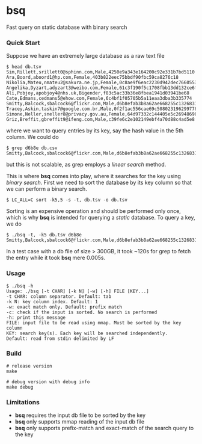 # bsq
Fast query on static database with binary search

### Quick Start
Suppose we have an extremely large database as a raw text file
```
$ head db.tsv
Sim,Rillett,srillett0@sphinn.com,Male,4250e9a343e164200c92e331b7bd5110
Ara,Boord,aboord1@hp.com,Female,403b822eec75bbdf90fbc59ca8276c18
Nikolia,Mateu,nmateu2@sakura.ne.jp,Female,0c8ae9f6eac2230d942dec7660553d76
Angelika,Dyzart,adyzart3@weibo.com,Female,61c3f190f5c1708fbb13dd132ce6fdef
Ali,Pobjoy,apobjoy4@nhs.uk,Bigender,f83c5ac33b36e8fbea1941d03941be68
Cate,Edmans,cedmans5@ehow.com,Female,6c4bf1f05705b5a11eaa3dba3b335774
Smitty,Balcock,sbalcock6@flickr.com,Male,d6b8efab3b8a62ae668255c13268312a
Tracey,Askin,taskin7@google.com.br,Male,0f2f1ac556cae69c508023196299778d
Simone,Neller,sneller8@privacy.gov.au,Female,64d97332c144405e5c269486986947ea
Griz,Breffit,gbreffit9@ifeng.com,Male,c39fe6c2e102149ebf4a70d88c4ad5e8
```
where we want to query entries by its key, say the hash value in the 5th column. We could do
```
$ grep d6b8e db.csv
Smitty,Balcock,sbalcock6@flickr.com,Male,d6b8efab3b8a62ae668255c13268312a
```
but this is not scalable, as grep employs a _linear search_ method.

This is where **bsq** comes into play, where it searches for the key using _binary search_. First we need to sort the database by its key column so that we can perform a binary search.
```
$ LC_ALL=C sort -k5,5 -s -t, db.tsv -o db.tsv
```
Sorting is an expensive operation and should be performed only once, which is why **bsq** is intended for querying a _static_ database. To query a key, we do
```
$ ./bsq -t, -k5 db.tsv d6b8e
Smitty,Balcock,sbalcock6@flickr.com,Male,d6b8efab3b8a62ae668255c13268312a
```
In a test case with a db file of size > 300GB, it took ~120s for grep to fetch the entry while it took **bsq** mere 0.005s.

### Usage
```
$ ./bsq -h
Usage: ./bsq [-t CHAR] [-k N] [-w] [-h] FILE [KEY...]
-t CHAR: column separator. Default: tab
-k N: key column index. Default: 1
-w: exact match only. Default: prefix match
-c: check if the input is sorted. No search is performed
-h: print this message
FILE: input file to be read using mmap. Must be sorted by the key column
KEY: search key(s). Each key will be searched independently.
Default: read from stdin delimited by LF
```

### Build
```
# release version
make

# debug version with debug info
make debug
```

### Limitations
- **bsq** requires the input db file to be sorted by the key
- **bsq** only supports mmap reading of the input db file
- **bsq** only supports prefix-match and exact-match of the search query to the key